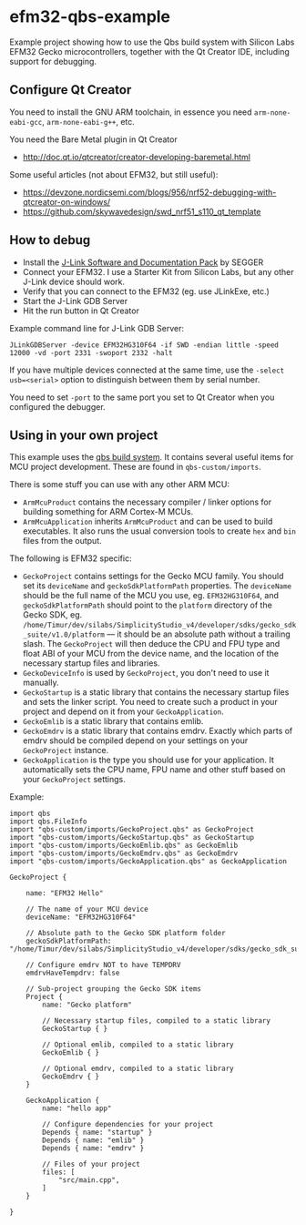 # efm32-qbs-example

Example project showing how to use the Qbs build system with Silicon Labs EFM32 Gecko microcontrollers,
together with the Qt Creator IDE, including support for debugging.

## Configure Qt Creator

You need to install the GNU ARM toolchain, in essence you need
`arm-none-eabi-gcc`, `arm-none-eabi-g++`, etc.

You need the Bare Metal plugin in Qt Creator

* http://doc.qt.io/qtcreator/creator-developing-baremetal.html

Some useful articles (not about EFM32, but still useful):

* https://devzone.nordicsemi.com/blogs/956/nrf52-debugging-with-qtcreator-on-windows/
* https://github.com/skywavedesign/swd_nrf51_s110_qt_template

## How to debug

* Install the [J-Link Software and Documentation Pack](https://www.segger.com/downloads/jlink) by SEGGER
* Connect your EFM32. I use a Starter Kit from Silicon Labs, but any other J-Link device should work.
* Verify that you can connect to the EFM32 (eg. use JLinkExe, etc.)
* Start the J-Link GDB Server
* Hit the run button in Qt Creator

Example command line for J-Link GDB Server:

```
JLinkGDBServer -device EFM32HG310F64 -if SWD -endian little -speed 12000 -vd -port 2331 -swoport 2332 -halt
```

If you have multiple devices connected at the same time, use the `-select usb=<serial>` option
to distinguish between them by serial number.

You need to set `-port` to the same port you set to Qt Creator when you configured the debugger.

## Using in your own project

This example uses the [qbs build system](http://doc.qt.io/qbs/). It contains several
useful items for MCU project development. These are found in `qbs-custom/imports`.

There is some stuff you can use with any other ARM MCU:

* `ArmMcuProduct` contains the necessary compiler / linker options for building something for ARM Cortex-M MCUs.
* `ArmMcuApplication` inherits `ArmMcuProduct` and can be used to build executables. It also runs the usual
conversion tools to create `hex` and `bin` files from the output.

The following is EFM32 specific:

* `GeckoProject` contains settings for the Gecko MCU family. You should set its `deviceName` and `geckoSdkPlatformPath`
properties. The `deviceName` should be the full name of the MCU you use, eg. `EFM32HG310F64`, and `geckoSdkPlatformPath`
should point to the `platform` directory of the Gecko SDK, eg.
`/home/Timur/dev/silabs/SimplicityStudio_v4/developer/sdks/gecko_sdk_suite/v1.0/platform` ― it should be an
absolute path without a trailing slash. The `GeckoProject` will then deduce the CPU and FPU type and float ABI
of your MCU from the device name, and the location of the necessary startup files and libraries.
* `GeckoDeviceInfo` is used by `GeckoProject`, you don't need to use it manually.
* `GeckoStartup` is a static library that contains the necessary startup files and sets the linker script. You need to
create such a product in your project and depend on it from your `GeckoApplication`.
* `GeckoEmlib` is a static library that contains emlib.
* `GeckoEmdrv` is a static library that contains emdrv. Exactly which parts of emdrv should be compiled depend on
your settings on your `GeckoProject` instance.
* `GeckoApplication` is the type you should use for your application. It automatically sets the CPU name, FPU name
and other stuff based on your `GeckoProject` settings.

Example:

```
import qbs
import qbs.FileInfo
import "qbs-custom/imports/GeckoProject.qbs" as GeckoProject
import "qbs-custom/imports/GeckoStartup.qbs" as GeckoStartup
import "qbs-custom/imports/GeckoEmlib.qbs" as GeckoEmlib
import "qbs-custom/imports/GeckoEmdrv.qbs" as GeckoEmdrv
import "qbs-custom/imports/GeckoApplication.qbs" as GeckoApplication

GeckoProject {

    name: "EFM32 Hello"
    
    // The name of your MCU device
    deviceName: "EFM32HG310F64"
    
    // Absolute path to the Gecko SDK platform folder
    geckoSdkPlatformPath: "/home/Timur/dev/silabs/SimplicityStudio_v4/developer/sdks/gecko_sdk_suite/v1.0/platform"
    
    // Configure emdrv NOT to have TEMPDRV
    emdrvHaveTempdrv: false

    // Sub-project grouping the Gecko SDK items
    Project {
        name: "Gecko platform"

        // Necessary startup files, compiled to a static library
        GeckoStartup { }

        // Optional emlib, compiled to a static library
        GeckoEmlib { }

        // Optional emdrv, compiled to a static library
        GeckoEmdrv { }
    }

    GeckoApplication {
        name: "hello app"
        
        // Configure dependencies for your project
        Depends { name: "startup" }
        Depends { name: "emlib" }
        Depends { name: "emdrv" }

        // Files of your project
        files: [
            "src/main.cpp",
        ]
    }

}
```


